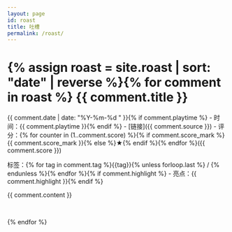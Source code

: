 ```yaml
---
layout: page
id: roast
title: 吐槽
permalink: /roast/
---
```

{% assign roast = site.roast | sort: "date" | reverse %}{% for comment in roast %}
{{ comment.title }}
===
{{ comment.date | date: "%Y-%m-%d " }}{% if comment.playtime %} - 时间：{{ comment.playtime }}{% endif %} - [链接]({{ comment.source }}) - 评分：{% for counter in (1..comment.score) %}{% if comment.score_mark %}{{ comment.score_mark }}{% else %}★{% endif %}{% endfor %}({{ comment.score }})

标签：{% for tag in comment.tag %}{{tag}}{% unless forloop.last %} / {% endunless %}{% endfor %}{% if comment.highlight %} - 亮点：{{ comment.highlight }}{% endif %}

{{ comment.content }}

<br>

{% endfor %}

